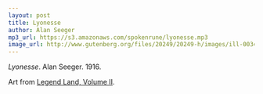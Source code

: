 ```yaml
---
layout: post
title: Lyonesse
author: Alan Seeger
mp3_url: https://s3.amazonaws.com/spokenrune/lyonesse.mp3
image_url: http://www.gutenberg.org/files/20249/20249-h/images/ill-0034.jpg
---
```


_Lyonesse_.  Alan Seeger.  1916.

Art from [Legend Land, Volume II](http://www.gutenberg.org/files/20249/20249-h/20249-h.htm).